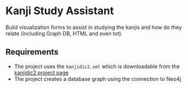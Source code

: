 # Kanji Study Assistant
Build visualization forms to assist in studying the kanjis and how do they relate (including Graph DB, HTML and even txt).

## Requirements
- The project uses the `kanjidic2.xml` which is downloadable from the [kanjidic2 project page](http://www.edrdg.org/wiki/index.php/KANJIDIC_Project)
- The project creates a database graph using the connection to Neo4j

